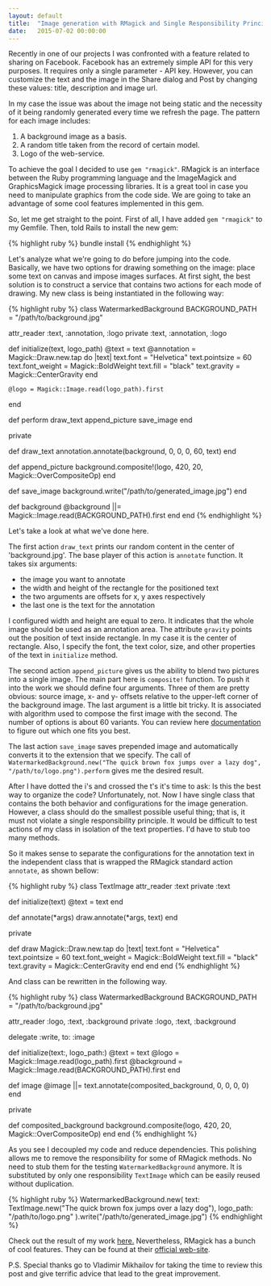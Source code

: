 ```yaml
---
layout: default
title:  "Image generation with RMagick and Single Responsibility Principle"
date:   2015-07-02 00:00:00
---
```

Recently in one of our projects I was confronted with a feature related to sharing on Facebook. Facebook has an extremely simple API for this very purposes. It requires only a single parameter - API key. However, you can customize the text and the image in the Share dialog and Post by changing these values: title, description and image url.

In my case the issue was about the image not being static and the necessity of it being randomly generated every time we refresh the page. The pattern for each image includes:

1. A background image as a basis.
2. A random title taken from the record of certain model.
3. Logo of the web-service.


To achieve the goal I decided to use `gem "rmagick"`. RMagick is an interface between the Ruby programming language and the ImageMagick and GraphicsMagick image processing libraries. It is a great tool in case you need to manipulate graphics from the code side. We are going to take an advantage of some cool features implemented in this gem.


So, let me get straight to the point. First of all, I have added `gem "rmagick"` to my Gemfile. Then, told Rails to install the new gem:

{% highlight ruby %}
bundle install
{% endhighlight %}

Let's analyze what we're going to do before jumping into the code. Basically, we have two options for drawing something on the image: place some text on canvas and impose images surfaces. At first sight, the best solution is to construct a service that contains two actions for each mode of drawing. My new class is being instantiated in the following way:

{% highlight ruby %}
class WatermarkedBackground
  BACKGROUND_PATH = "/path/to/background.jpg"

  attr_reader :text, :annotation, :logo
  private :text, :annotation, :logo

  def initialize(text, logo_path)
    @text = text
    @annotation = Magick::Draw.new.tap do |text|
      text.font = "Helvetica"
      text.pointsize = 60
      text.font_weight = Magick::BoldWeight
      text.fill = "black"
      text.gravity = Magick::CenterGravity
    end

    @logo = Magick::Image.read(logo_path).first
  end

  def perform
    draw_text
    append_picture
    save_image
  end

  private

  def draw_text
    annotation.annotate(background, 0, 0, 0, 60, text)
  end

  def append_picture
    background.composite!(logo, 420, 20, Magick::OverCompositeOp)
  end

  def save_image
    background.write("/path/to/generated_image.jpg")
  end

  def background
    @background ||= Magick::Image.read(BACKGROUND_PATH).first
  end
end
{% endhighlight %}

Let's take a look at what we've done here.


The first action `draw_text` prints our random content in the center of 'background.jpg'. The base player of this action is `annotate` function. It takes six arguments:

* the image you want to annotate
* the width and height of the rectangle for the positioned text
* the two arguments are offsets for x, y axes respectively
* the last one is the text for the annotation

I configured width and height are equal to zero. It indicates that the whole image should be used as an annotation area. The attribute `gravity` points out the position of text inside rectangle. In my case it is the center of rectangle.
Also, I specify the font, the text color, size, and other properties of the text in `initialize` method.


The second action `append_picture` gives us the ability to blend two pictures into a single image. The main part here is `composite!` function. To push it into the work we should define four arguments. Three of them are pretty obvious: source image, x- and y- offsets relative to the upper-left corner of the background image. The last argument is a little bit tricky. It is associated with algorithm used to compose the first image with the second. The number of options is about 60 variants. You can review here [documentation](http://rmagick.github.io/constants.html#CompositeOperator) to figure out which one fits you best.


The last action `save_image` saves prepended image and automatically converts it to the extension that we specify. The call of `WatermarkedBackground.new("The quick brown fox jumps over a lazy dog", "/path/to/logo.png").perform` gives me the desired result.


After I have dotted the i's and crossed the t's it's time to ask: Is this the best way to organize the code? Unfortunately, not. Now I have single class that contains the both behavior and configurations for the image generation. However, a class should do the smallest possible useful thing; that is, it must not violate a single responsibility principle. It would be difficult to test actions of my class in isolation of the text properties. I'd have to stub too many methods.


So it makes sense to separate the configurations for the annotation text in the independent class that is wrapped the RMagick standard action `annotate`, as shown bellow:

{% highlight ruby %}
class TextImage
  attr_reader :text
  private :text

  def initialize(text)
    @text = text
  end

  def annotate(*args)
    draw.annotate(*args, text)
  end

  private

  def draw
    Magick::Draw.new.tap do |text|
      text.font = "Helvetica"
      text.pointsize = 60
      text.font_weight = Magick::BoldWeight
      text.fill = "black"
      text.gravity = Magick::CenterGravity
    end
  end
end
{% endhighlight %}

And class can be rewritten in the following way.

{% highlight ruby %}
class WatermarkedBackground
  BACKGROUND_PATH = "/path/to/background.jpg"

  attr_reader :logo, :text, :background
  private :logo, :text, :background

  delegate :write, to: :image

  def initialize(text:, logo_path:)
    @text = text
    @logo = Magick::Image.read(logo_path).first
    @background = Magick::Image.read(BACKGROUND_PATH).first
  end

  def image
    @image ||= text.annotate(composited_background, 0, 0, 0, 0)
  end

  private

  def composited_background
     background.composite(logo, 420, 20, Magick::OverCompositeOp)
  end
end
{% endhighlight %}

As you see I decoupled my code and reduce dependencies. This polishing allows me to remove the responsibility for some of RMagick methods. No need to stub them for the testing `WatermarkedBackground` anymore. It is substituted by only one responsibility `TextImage` which can be easily reused without duplication.

{% highlight ruby %}
WatermarkedBackground.new(
  text: TextImage.new("The quick brown fox jumps over a lazy dog"),
  logo_path: "/path/to/logo.png"
).write("/path/to/generated_image.jpg")
{% endhighlight %}

Check out the result of my work [here.](https://gist.github.com/ArturMinnullin/15ac6b602282089476c9) Nevertheless, RMagick has a bunch of cool features. They can be found at their [official web-site](https://rmagick.github.io/).


P.S. Special thanks go to Vladimir Mikhailov for taking the time to review this post and give terrific advice that lead to the great improvement.
